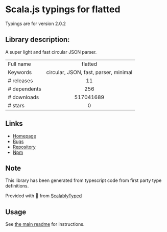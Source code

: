 
# Scala.js typings for flatted

Typings are for version 2.0.2

## Library description:
A super light and fast circular JSON parser.

|                    |                 |
| ------------------ | :-------------: |
| Full name          | flatted |
| Keywords           | circular, JSON, fast, parser, minimal |
| # releases         | 11 |
| # dependents       | 256 |
| # downloads        | 517041689 |
| # stars            | 0 |

## Links
- [Homepage](https://github.com/WebReflection/flatted#readme)
- [Bugs](https://github.com/WebReflection/flatted/issues)
- [Repository](https://github.com/WebReflection/flatted)
- [Npm](https://www.npmjs.com/package/flatted)
    


## Note
This library has been generated from typescript code from first party type definitions.

Provided with :purple_heart: from [ScalablyTyped](https://github.com/oyvindberg/ScalablyTyped)

## Usage
See [the main readme](../../readme.md) for instructions.


